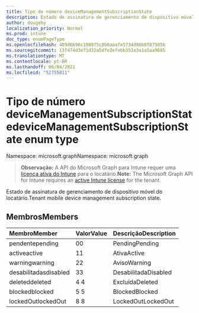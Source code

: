```yaml
---
title: Tipo de número deviceManagementSubscriptionState
description: Estado de assinatura de gerenciamento de dispositivo móvel do locatário.
author: dougeby
localization_priority: Normal
ms.prod: intune
doc_type: enumPageType
ms.openlocfilehash: 409d6b96c108975c8b0aaafe5734d96b0f87505b
ms.sourcegitcommit: 13f474d3e71d32a5dfe2efebb351e3a1a5aa9685
ms.translationtype: MT
ms.contentlocale: pt-BR
ms.lasthandoff: 06/04/2021
ms.locfileid: "52755011"
---
```

# <a name="devicemanagementsubscriptionstate-enum-type"></a><span data-ttu-id="29c54-103">Tipo de número deviceManagementSubscriptionState</span><span class="sxs-lookup"><span data-stu-id="29c54-103">deviceManagementSubscriptionState enum type</span></span>

<span data-ttu-id="29c54-104">Namespace: microsoft.graph</span><span class="sxs-lookup"><span data-stu-id="29c54-104">Namespace: microsoft.graph</span></span>

> <span data-ttu-id="29c54-105">**Observação:** A API do Microsoft Graph para Intune requer uma [licença ativa do Intune](https://go.microsoft.com/fwlink/?linkid=839381) para o locatário.</span><span class="sxs-lookup"><span data-stu-id="29c54-105">**Note:** The Microsoft Graph API for Intune requires an [active Intune license](https://go.microsoft.com/fwlink/?linkid=839381) for the tenant.</span></span>

<span data-ttu-id="29c54-106">Estado de assinatura de gerenciamento de dispositivo móvel do locatário.</span><span class="sxs-lookup"><span data-stu-id="29c54-106">Tenant mobile device management subscription state.</span></span>

## <a name="members"></a><span data-ttu-id="29c54-107">Membros</span><span class="sxs-lookup"><span data-stu-id="29c54-107">Members</span></span>
|<span data-ttu-id="29c54-108">Membro</span><span class="sxs-lookup"><span data-stu-id="29c54-108">Member</span></span>|<span data-ttu-id="29c54-109">Valor</span><span class="sxs-lookup"><span data-stu-id="29c54-109">Value</span></span>|<span data-ttu-id="29c54-110">Descrição</span><span class="sxs-lookup"><span data-stu-id="29c54-110">Description</span></span>|
|:---|:---|:---|
|<span data-ttu-id="29c54-111">pendente</span><span class="sxs-lookup"><span data-stu-id="29c54-111">pending</span></span>|<span data-ttu-id="29c54-112">0</span><span class="sxs-lookup"><span data-stu-id="29c54-112">0</span></span>|<span data-ttu-id="29c54-113">Pending</span><span class="sxs-lookup"><span data-stu-id="29c54-113">Pending</span></span>|
|<span data-ttu-id="29c54-114">active</span><span class="sxs-lookup"><span data-stu-id="29c54-114">active</span></span>|<span data-ttu-id="29c54-115">1</span><span class="sxs-lookup"><span data-stu-id="29c54-115">1</span></span>|<span data-ttu-id="29c54-116">Ativa</span><span class="sxs-lookup"><span data-stu-id="29c54-116">Active</span></span>|
|<span data-ttu-id="29c54-117">warning</span><span class="sxs-lookup"><span data-stu-id="29c54-117">warning</span></span>|<span data-ttu-id="29c54-118">2</span><span class="sxs-lookup"><span data-stu-id="29c54-118">2</span></span>|<span data-ttu-id="29c54-119">Aviso</span><span class="sxs-lookup"><span data-stu-id="29c54-119">Warning</span></span>|
|<span data-ttu-id="29c54-120">desabilitadas</span><span class="sxs-lookup"><span data-stu-id="29c54-120">disabled</span></span>|<span data-ttu-id="29c54-121">3</span><span class="sxs-lookup"><span data-stu-id="29c54-121">3</span></span>|<span data-ttu-id="29c54-122">Desabilitada</span><span class="sxs-lookup"><span data-stu-id="29c54-122">Disabled</span></span>|
|<span data-ttu-id="29c54-123">deleted</span><span class="sxs-lookup"><span data-stu-id="29c54-123">deleted</span></span>|<span data-ttu-id="29c54-124">4 </span><span class="sxs-lookup"><span data-stu-id="29c54-124">4</span></span>|<span data-ttu-id="29c54-125">Excluída</span><span class="sxs-lookup"><span data-stu-id="29c54-125">Deleted</span></span>|
|<span data-ttu-id="29c54-126">blocked</span><span class="sxs-lookup"><span data-stu-id="29c54-126">blocked</span></span>|<span data-ttu-id="29c54-127">5 </span><span class="sxs-lookup"><span data-stu-id="29c54-127">5</span></span>|<span data-ttu-id="29c54-128">Blocked</span><span class="sxs-lookup"><span data-stu-id="29c54-128">Blocked</span></span>|
|<span data-ttu-id="29c54-129">lockedOut</span><span class="sxs-lookup"><span data-stu-id="29c54-129">lockedOut</span></span>|<span data-ttu-id="29c54-130">8 </span><span class="sxs-lookup"><span data-stu-id="29c54-130">8</span></span>|<span data-ttu-id="29c54-131">LockedOut</span><span class="sxs-lookup"><span data-stu-id="29c54-131">LockedOut</span></span>|




